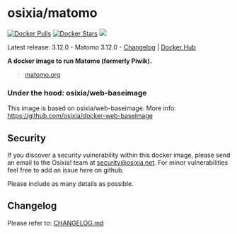 # osixia/matomo

[![Docker Pulls](https://img.shields.io/docker/pulls/osixia/matomo.svg)][hub]
[![Docker Stars](https://img.shields.io/docker/stars/osixia/matomo.svg)][hub]
[![](https://images.microbadger.com/badges/image/osixia/matomo.svg)](http://microbadger.com/images/osixia/matomo "Get your own image badge on microbadger.com")

[hub]: https://hub.docker.com/r/osixia/matomo/

Latest release: 3.12.0 - Matomo 3.12.0 - [Changelog](CHANGELOG.md) | [Docker Hub](https://hub.docker.com/r/osixia/matomo/) 

**A docker image to run Matomo (formerly Piwik).**
> [matomo.org](https://matomo.org)

### Under the hood: osixia/web-baseimage

This image is based on osixia/web-baseimage.
More info: https://github.com/osixia/docker-web-baseimage

## Security
If you discover a security vulnerability within this docker image, please send an email to the Osixia! team at security@osixia.net. For minor vulnerabilities feel free to add an issue here on github.

Please include as many details as possible.

## Changelog

Please refer to: [CHANGELOG.md](CHANGELOG.md)

